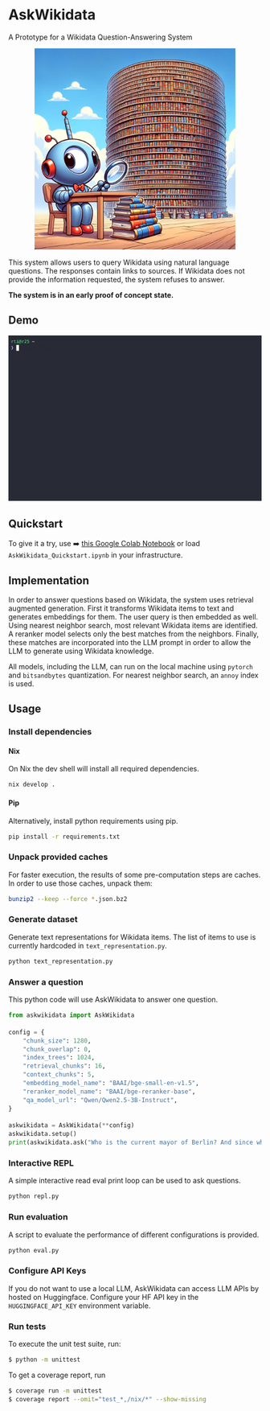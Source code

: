 # AskWikidata

A Prototype for a Wikidata Question-Answering System

<p align="center"><img src="./image.jpg" alt="The askwikidata title image" style="width:400px;"/></p>

This system allows users to query Wikidata using natural language questions. The responses contain links to sources. If Wikidata does not provide the information requested, the system refuses to answer.

**The system is in an early proof of concept state.**

## Demo

<p align="center"><img src="./askwikidata.gif" alt="A short demo showing the askwikidata repl responding to a question."/></p>

## Quickstart

To give it a try, use ➡️  [this Google Colab Notebook](https://colab.research.google.com/drive/1yRZshpNj0kXwY0XuUYw5ziqjw_RffxH-) or load `AskWikidata_Quickstart.ipynb` in your infrastructure.

## Implementation

In order to answer questions based on Wikidata, the system uses retrieval augmented generation. First it transforms Wikidata items to text and generates embeddings for them. The user query is then embedded as well. Using nearest neighbor search, most relevant Wikidata items are identified. A reranker model selects only the best matches from the neighbors. Finally, these matches are incorporated into the LLM prompt in order to allow the LLM to generate using Wikidata knowledge.

All models, including the LLM, can run on the local machine using `pytorch` and `bitsandbytes` quantization. For nearest neighbor search, an `annoy` index is used.

## Usage
### Install dependencies
#### Nix
On Nix the dev shell will install all required dependencies.
```sh
nix develop .
```

#### Pip
Alternatively, install python requirements using pip.
```sh
pip install -r requirements.txt
```

### Unpack provided caches
For faster execution, the results of some pre-computation steps are caches. In order to use those caches, unpack them:
```sh
bunzip2 --keep --force *.json.bz2
```

### Generate dataset
Generate text representations for Wikidata items. The list of items to use is currently hardcoded in `text_representation.py`.
```sh
python text_representation.py
```

### Answer a question
This python code will use AskWikidata to answer one question.
```python
from askwikidata import AskWikidata

config = {
    "chunk_size": 1280,
    "chunk_overlap": 0,
    "index_trees": 1024,
    "retrieval_chunks": 16,
    "context_chunks": 5,
    "embedding_model_name": "BAAI/bge-small-en-v1.5",
    "reranker_model_name": "BAAI/bge-reranker-base",
    "qa_model_url": "Qwen/Qwen2.5-3B-Instruct",
}

askwikidata = AskWikidata(**config)
askwikidata.setup()
print(askwikidata.ask("Who is the current mayor of Berlin? And since when is them serving?"))
```

### Interactive REPL
A simple interactive read eval print loop can be used to ask questions.
```sh
python repl.py
```

### Run evaluation
A script to evaluate the performance of different configurations is provided.
```sh
python eval.py
```

### Configure API Keys
If you do not want to use a local LLM, AskWikidata can access LLM APIs by hosted on Huggingface. Configure your HF API key in the `HUGGINGFACE_API_KEY` environment variable.


### Run tests
To execute the unit test suite, run:

```sh
$ python -m unittest
```

To get a coverage report, run
```sh
$ coverage run -m unittest
$ coverage report --omit="test_*,/nix/*" --show-missing
```
